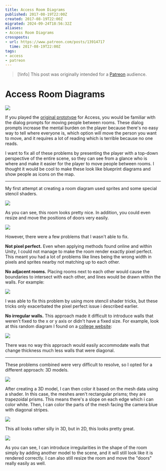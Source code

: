 ```yaml
---
title: Access Room Diagrams
published: 2017-08-19T22:00Z
created: 2017-08-19T22:00Z
migrated: 2024-09-24T18:56:32Z
aliases:
- Access Room Diagrams
crossposts:
- url: https://www.patreon.com/posts/13914717
  time: 2017-08-19T22:00Z
tags:
- access
- patreon
---
```


> [!info]
> This post was originally intended for a [Patreon](../tags/patreon.md) audience.

# Access Room Diagrams

![](201708192200-banner.png)

If you played the [original prototype](201708122200.md) for Access, you would be familiar with the dialog prompts for moving people between rooms. These dialog prompts increase the mental burden on the player because there's no easy way to tell where everyone is, which option will move the person you want to move, and it requires a lot of reading which is terrible because no one reads.

I want to fix all of these problems by presenting the player with a top-down perspective of the entire scene, so they can see from a glance who is where and make it easier for the player to move people between rooms. I thought it would be cool to make these look like blueprint diagrams and show people as icons on the map.

---

My first attempt at creating a room diagram used sprites and some special stencil shaders.

![](201708192200-screenshot.png)

As you can see, this room looks pretty nice. In addition, you could even resize and move the positions of doors very easily.

![](201708192200-room1.gif)

However, there were a few problems that I wasn't able to fix.

**Not pixel perfect.** Even when applying methods found online and within Unity, I could not manage to make the room render exactly pixel perfect. This meant you had a lot of problems like lines being the wrong width in pixels and sprites nearby not matching up to each other.

**No adjacent rooms.** Placing rooms next to each other would cause the boundaries to intersect with each other, and lines would be drawn within the walls. For example:

![](201708192200-overlap.png)

I was able to fix this problem by using more stencil shader tricks, but these tricks only exacerbated the pixel perfect issue i described earlier.

**No irregular walls.** This approach made it difficult to introduce walls that weren't fixed to the x or y axis or didn't have a fixed size. For example, look at this random diagram I found on a [college website](https://blog.utc.edu/news/2014/01/construction-management-student-team-scores-well-competition):

![](201708192200-diagram.png)

There was no way this approach would easily accommodate walls that change thickness much less walls that were diagonal.

---

These problems combined were very difficult to resolve, so I opted for a different approach: 3D models.

![](201708192200-capture.png)

After creating a 3D model, I can then color it based on the mesh data using a shader. In this case, the meshes aren't rectangular prisms; they are trapezoidal prisms. This means there's a slope on each edge which i can color white. Then, I can color the parts of the mesh facing the camera blue with diagonal stripes.

![](201708192200-capture2.png)

This all looks rather silly in 3D, but in 2D, this looks pretty great.

![](201708192200-capture3.png)

As you can see, I can introduce irregularities in the shape of the room simply by adding another model to the scene, and it will still look like it is rendered correctly. I can also still resize the room and move the "doors" really easily as well.
